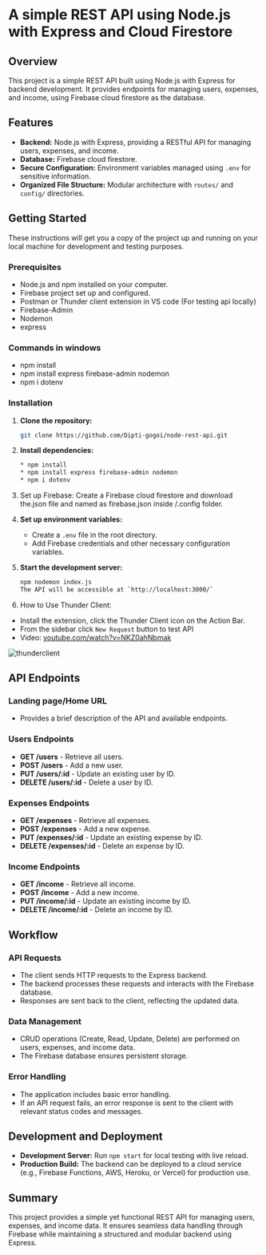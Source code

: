  # A simple REST API using Node.js with Express and Cloud Firestore 

## Overview
This project is a simple REST API built using Node.js with Express for backend development. It provides endpoints for managing users, expenses, and income, using Firebase cloud firestore as the database.

## Features

- **Backend:** Node.js with Express, providing a RESTful API for managing users, expenses, and income.
- **Database:** Firebase cloud firestore.
- **Secure Configuration:** Environment variables managed using `.env` for sensitive information.
- **Organized File Structure:** Modular architecture with `routes/` and `config/` directories.

## Getting Started
These instructions will get you a copy of the project up and running on your local machine for development and testing purposes.

### Prerequisites

   * Node.js and npm installed on your computer.
   * Firebase project set up and configured.
   * Postman or Thunder client extension in VS code (For testing api locally)
   * Firebase-Admin
   * Nodemon
   * express

### Commands in windows
   * npm install
   * npm install express firebase-admin nodemon
   * npm i dotenv

### Installation

1. **Clone the repository:**
    ```bash
    git clone https://github.com/Dipti-gogoi/node-rest-api.git
     ```

2. **Install dependencies:**
   ```bash
   * npm install
   * npm install express firebase-admin nodemon
   * npm i dotenv
    ```
3. Set up Firebase:
   Create a Firebase cloud firestore and download the.json file and named as firebase.json inside /.config folder.

4. **Set up environment variables:**
   - Create a `.env` file in the root directory.
   - Add Firebase credentials and other necessary configuration variables.

5. **Start the development server:**
   ```bash
   npm nodemon index.js
   The API will be accessible at `http://localhost:3000/`
   ```

7. How to Use Thunder Client:

- Install the extension, click the Thunder Client icon on the Action Bar.
- From the sidebar click `New Request` button to test API
- Video: [youtube.com/watch?v=NKZ0ahNbmak](https://youtu.be/NKZ0ahNbmak?t=3)
  
![thunderclient](https://github.com/user-attachments/assets/395dda9a-f728-4c10-a012-85bd1d7dbdc3)


## API Endpoints

### Landing page/Home URL
- Provides a brief description of the API and available endpoints.

### Users Endpoints
- **GET /users** - Retrieve all users.
- **POST /users** - Add a new user.
- **PUT /users/:id** - Update an existing user by ID.
- **DELETE /users/:id** - Delete a user by ID.

### Expenses Endpoints
- **GET /expenses** - Retrieve all expenses.
- **POST /expenses** - Add a new expense.
- **PUT /expenses/:id** - Update an existing expense by ID.
- **DELETE /expenses/:id** - Delete an expense by ID.

### Income Endpoints
- **GET /income** - Retrieve all income.
- **POST /income** - Add a new income.
- **PUT /income/:id** - Update an existing income by ID.
- **DELETE /income/:id** - Delete an income by ID.

## Workflow
### API Requests
- The client sends HTTP requests to the Express backend.
- The backend processes these requests and interacts with the Firebase database.
- Responses are sent back to the client, reflecting the updated data.

### Data Management
- CRUD operations (Create, Read, Update, Delete) are performed on users, expenses, and income data.
- The Firebase database ensures persistent storage.

### Error Handling
- The application includes basic error handling.
- If an API request fails, an error response is sent to the client with relevant status codes and messages.

## Development and Deployment
- **Development Server:** Run `npm start` for local testing with live reload.
- **Production Build:** The backend can be deployed to a cloud service (e.g., Firebase Functions, AWS, Heroku, or Vercel) for production use.

## Summary
This project provides a simple yet functional REST API for managing users, expenses, and income data. It ensures seamless data handling through Firebase while maintaining a structured and modular backend using Express.


